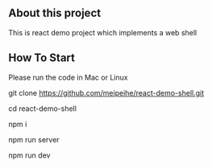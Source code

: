## About this project

This is react demo project which implements a web shell


## How To Start

Please run the code in Mac or Linux

git clone https://github.com/meipeihe/react-demo-shell.git

cd react-demo-shell

npm i

npm run server

npm run dev
